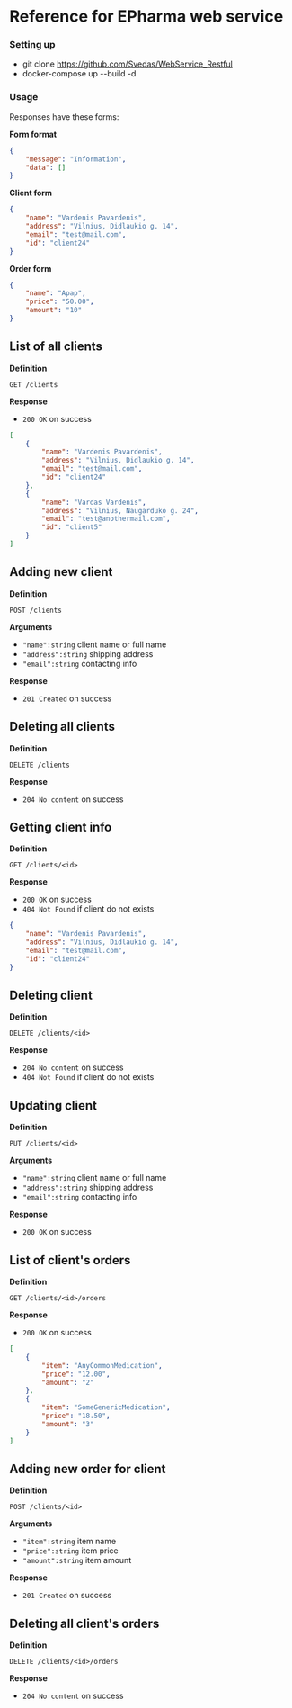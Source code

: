 # Reference for EPharma web service 

### Setting up

- git clone https://github.com/Svedas/WebService_Restful
- docker-compose up --build -d

### Usage

Responses have these forms:

**Form format**

```json
{
	"message": "Information",
	"data": []
}
```

**Client form**

```json
{
	"name": "Vardenis Pavardenis",
	"address": "Vilnius, Didlaukio g. 14",
	"email": "test@mail.com",
	"id": "client24"
}
```

**Order form**

```json
{
	"name": "Apap",
	"price": "50.00",
	"amount": "10"
}
```


## List of all clients

**Definition**

`GET /clients`

**Response**

- `200 OK` on success

```json
[
	{
		"name": "Vardenis Pavardenis",
		"address": "Vilnius, Didlaukio g. 14",
		"email": "test@mail.com",
		"id": "client24"
	},
	{
		"name": "Vardas Vardenis",
		"address": "Vilnius, Naugarduko g. 24",
		"email": "test@anothermail.com",
		"id": "client5"
	}
]
```


## Adding new client

**Definition**

`POST /clients`

**Arguments**

- `"name":string`  client name or full name
- `"address":string`  shipping address
- `"email":string`  contacting info

**Response**

- `201 Created` on success


## Deleting all clients

**Definition**

`DELETE /clients`

**Response**

- `204 No content` on success


## Getting client info

**Definition**

`GET /clients/<id>`

**Response**

- `200 OK` on success
- `404 Not Found` if client do not exists

```json
{
	"name": "Vardenis Pavardenis",
	"address": "Vilnius, Didlaukio g. 14",
	"email": "test@mail.com",
	"id": "client24"
}
```


## Deleting client

**Definition**

`DELETE /clients/<id>`

**Response**

- `204 No content` on success
- `404 Not Found` if client do not exists


## Updating client

**Definition**

`PUT /clients/<id>`

**Arguments**

- `"name":string`  client name or full name
- `"address":string`  shipping address
- `"email":string`  contacting info

**Response**

- `200 OK` on success


## List of client's orders

**Definition**

`GET /clients/<id>/orders`

**Response**

- `200 OK` on success

```json
[
	{
		"item": "AnyCommonMedication",
		"price": "12.00",
		"amount": "2"
	},
	{
		"item": "SomeGenericMedication",
		"price": "18.50",
		"amount": "3"
	}
]
```


## Adding new order for client

**Definition**

`POST /clients/<id>`

**Arguments**

- `"item":string`  item name
- `"price":string`  item price
- `"amount":string`  item amount

**Response**

- `201 Created` on success


## Deleting all client's orders

**Definition**

`DELETE /clients/<id>/orders`

**Response**

- `204 No content` on success
